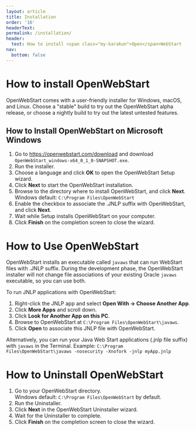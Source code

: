 ```yaml
---
layout: article
title: Installation
order: '16'
headerText:
permalink: /installation/
header:
  text: How to install <span class="my-karakun">Open</span>WebStart
nav:
  bottom: false
---
```


# How to install <span class="my-karakun">Open</span>WebStart

<span class="my-karakun">Open</span>WebStart comes with a user-friendly installer for Windows, macOS, and Linux. Choose a "stable" build to try out the <span class="text-highlight">Open<span>WebStart</span></span> alpha release, or choose a nightly build to try out the latest untested features.

## How to Install <span class="my-karakun">Open</span>WebStart on Microsoft Windows

1. Go to https://openwebstart.com/download and download `OpenWebStart_windows-x64_0_1_0-SNAPSHOT.exe`.
1. Run the installer.
1. Choose a language and click **OK** to open the <span class="my-karakun">Open</span>WebStart Setup wizard. 
1. Click **Next** to start the <span class="my-karakun">Open</span>WebStart installation.
1. Browse to the directory where to install <span class="my-karakun">Open</span>WebStart, and click **Next**. 
   <br />Windows default: `C:\Program Files\OpenWebStart`
1. Enable the checkbox to associate the .JNLP suffix with <span class="my-karakun">Open</span>WebStart, and click **Next**.
1. Wait while Setup installs <span class="my-karakun">Open</span>WebStart on your computer.
1. Click **Finish** on the completion screen to close the wizard.

# How to Use <span class="my-karakun">Open</span>WebStart

<span class="my-karakun">Open</span>WebStart installs an executable called `javaws` that can run WebStart files with .JNLP suffix. During the development phase, the <span class="my-karakun">Open</span>WebStart installer will not change file associations of your existing Oracle `javaws` executable, so you can use both.

To run JNLP applications with <span class="my-karakun">Open</span>WebStart:

1. Right-click the JNLP app and select **Open With -&gt; Choose Another App**.
1. Click **More Apps** and scroll down.
1. Click **Look for Another App on this PC**.
1. Browse to <span class="my-karakun">Open</span>WebStart at `C:\Program Files\OpenWebStart\javaws`.
1. Click **Open** to associate this JNLP file with <span class="my-karakun">Open</span>WebStart.

Alternatively, you can run your Java Web Start applications (.jnlp file suffix) with `javaws` in the Terminal.
Example: `C:\Program Files\OpenWebStart\javaws -nosecurity -Xnofork -jnlp myApp.jnlp`

# How to Uninstall <span class="my-karakun">Open</span>WebStart

1. Go to your <span class="my-karakun">Open</span>WebStart directory. 
   <br />Windows default: `C:\Program Files\OpenWebStart` by default.
1. Run the Uninstaller.
1. Click **Next** in the <span class="my-karakun">Open</span>WebStart Uninstaller wizard.
1. Wait for the Uninstaller to complete.
1. Click **Finish** on the completion screen to close the wizard.
